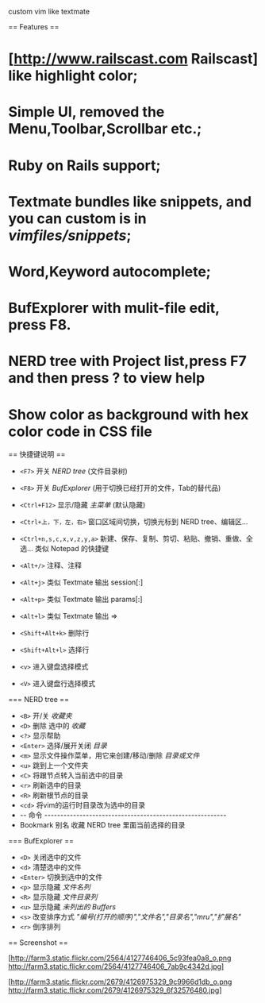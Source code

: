custom vim like textmate

== Features ==

 # [http://www.railscast.com Railscast] like highlight color;
 # Simple UI, removed the Menu,Toolbar,Scrollbar etc.;
 # Ruby on Rails support;
 # Textmate bundles like snippets, and you can custom is in _vimfiles/snippets_;
 # Word,Keyword autocomplete;
 # BufExplorer with mulit-file edit, press F8.
 # NERD tree with Project list,press F7 and then press ? to view help
 # Show color as background with hex color code in CSS file

== 快捷键说明 ==

 * `<F7>` 			开关 *NERD tree* (文件目录树)
 * `<F8>` 			开关 *BufExplorer* (用于切换已经打开的文件，Tab的替代品)
 * `<Ctrl+F12>`		显示/隐藏 *主菜单* (默认隐藏)
 * `<Ctrl+上，下，左，右>` 	窗口区域间切换，切换光标到 NERD tree、编辑区...
 * `<Ctrl+n,s,c,x,v,z,y,a>` 新建、保存、复制、剪切、粘贴、撤销、重做、全选... 类似 Notepad 的快捷键

 * `<Alt+/>`   注释、注释
 * `<Alt+j>`   类似 Textmate 输出 session[:]
 * `<Alt+p>`   类似 Textmate 输出 params[:]
 * `<Alt+l>`   类似 Textmate 输出 =>
 * `<Shift+Alt+k>` 删除行
 * `<Shift+Alt+l>` 选择行
 * `<v>`	  进入键盘选择模式
 * `<V>`	  进入键盘行选择模式


 === NERD tree ==
  * `<B>`	开/关 *收藏夹*
  * `<D>` 删除 选中的 *收藏*
  * `<?>` 显示帮助
  * `<Enter>` 选择/展开关闭 *目录*
  * `<m>` 显示文件操作菜单，用它来创建/移动/删除 *目录或文件*
  * `<u>` 跳到上一个文件夹
  * `<C>` 将跟节点转入当前选中的目录
  * `<r>` 刷新选中的目录
  * `<R>` 刷新根节点的目录
  * `<cd>` 将vim的运行时目录改为选中的目录
  * -- 命令 ---------------------------------------------------------
  * Bookmark 别名	收藏 NERD tree 里面当前选择的目录


 === BufExplorer ==
  * `<D>` 关闭选中的文件
  * `<d>` 清楚选中的文件
  * `<Enter>` 切换到选中的文件
  * `<p>` 显示隐藏 *文件名列*
  * `<R>` 显示隐藏 *文件目录列*
  * `<u>` 显示隐藏 *未列出的 Buffers*
  * `<s>` 改变排序方式 _"编号(打开的顺序)","文件名","目录名","mru","扩展名"_
  * `<r>` 倒序排列

== Screenshot ==

[http://farm3.static.flickr.com/2564/4127746406_5c93fea0a8_o.png http://farm3.static.flickr.com/2564/4127746406_7ab9c4342d.jpg]

[http://farm3.static.flickr.com/2679/4126975329_9c9966d1db_o.png http://farm3.static.flickr.com/2679/4126975329_6f32576480.jpg]



